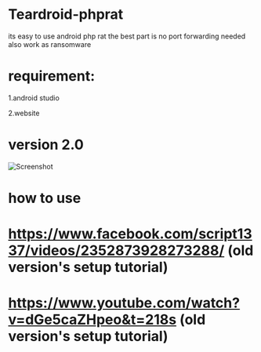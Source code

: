 # Teardroid-phprat


its easy to use android php rat the best part is no port forwarding needed also work as ransomware 

# requirement:
1.android studio

2.website

# version 2.0 

![Screenshot](https://github.com/ScRiPt1337/Teardroid-phprat/blob/master/Capture.PNG)

# how to use

# https://www.facebook.com/script1337/videos/2352873928273288/   (old version's setup tutorial)
# https://www.youtube.com/watch?v=dGe5caZHpeo&t=218s     (old version's setup tutorial)
